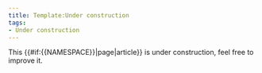 ```yaml
---
title: Template:Under construction
tags:
- Under construction
---
```


<div class="banner">
This {{#if:{{NAMESPACE}}|page|article}} is under construction, feel free to improve it.
</div><includeonly></includeonly>